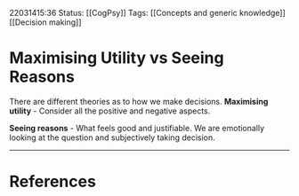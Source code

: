22031415:36
Status:  [[CogPsy]] 
Tags: [[Concepts and generic knowledge]]  [[Decision making]]

# Maximising Utility vs Seeing Reasons

There are different theories as to how we make decisions.
**Maximising utility** - Consider all the positive and negative aspects. 

**Seeing reasons** - What feels good and justifiable. We are emotionally looking at the question and subjectively taking decision. 

---
# References